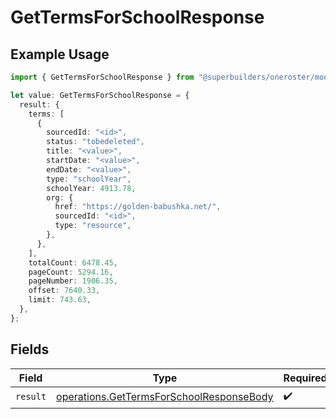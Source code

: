 # GetTermsForSchoolResponse

## Example Usage

```typescript
import { GetTermsForSchoolResponse } from "@superbuilders/oneroster/models/operations";

let value: GetTermsForSchoolResponse = {
  result: {
    terms: [
      {
        sourcedId: "<id>",
        status: "tobedeleted",
        title: "<value>",
        startDate: "<value>",
        endDate: "<value>",
        type: "schoolYear",
        schoolYear: 4913.78,
        org: {
          href: "https://golden-babushka.net/",
          sourcedId: "<id>",
          type: "resource",
        },
      },
    ],
    totalCount: 6478.45,
    pageCount: 5294.16,
    pageNumber: 1906.35,
    offset: 7640.33,
    limit: 743.63,
  },
};
```

## Fields

| Field                                                                                                | Type                                                                                                 | Required                                                                                             | Description                                                                                          |
| ---------------------------------------------------------------------------------------------------- | ---------------------------------------------------------------------------------------------------- | ---------------------------------------------------------------------------------------------------- | ---------------------------------------------------------------------------------------------------- |
| `result`                                                                                             | [operations.GetTermsForSchoolResponseBody](../../models/operations/gettermsforschoolresponsebody.md) | :heavy_check_mark:                                                                                   | N/A                                                                                                  |